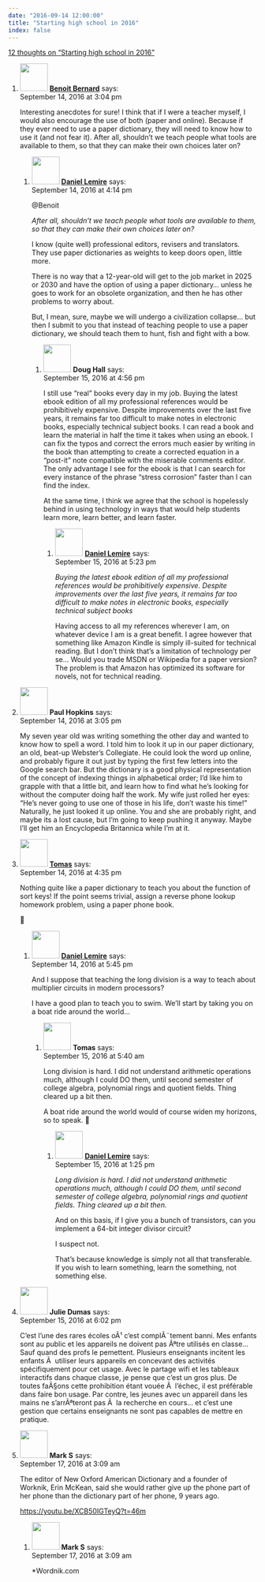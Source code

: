 ```yaml
---
date: "2016-09-14 12:00:00"
title: "Starting high school in 2016"
index: false
---
```


[12 thoughts on &ldquo;Starting high school in 2016&rdquo;](/lemire/blog/2016/09-14-starting-high-school-in-2016)

<ol class="comment-list">
<li id="comment-252377" class="comment even thread-even depth-1 parent">
<div class="comment-author vcard">
<img alt src="https://secure.gravatar.com/avatar/ea4a09f32fa08e754f344887617af6ba?s=56&#038;d=mm&#038;r=g" srcset="https://secure.gravatar.com/avatar/ea4a09f32fa08e754f344887617af6ba?s=112&#038;d=mm&#038;r=g 2x" class="avatar avatar-56 photo" height="56" width="56" decoding="async" /> <b class="fn"><a href="https://benbernardblog.com" class="url" rel="ugc external nofollow">Benoit Bernard</a></b> <span class="says">says:</span> </div>
<div class="comment-metadata"><time datetime="2016-09-14T15:04:09+00:00">September 14, 2016 at 3:04 pm</time></a> </div>
<div class="comment-content">
<p>Interesting anecdotes for sure! I think that if I were a teacher myself, I would also encourage the use of both (paper and online). Because if they ever need to use a paper dictionary, they will need to know how to use it (and not fear it). After all, shouldn&rsquo;t we teach people what tools are available to them, so that they can make their own choices later on?</p>
</div>
<ol class="children">
<li id="comment-252384" class="comment byuser comment-author-lemire bypostauthor odd alt depth-2 parent">
<div class="comment-author vcard">
<img alt src="https://secure.gravatar.com/avatar/2ca999bef9535950f5b84281a4dab006?s=56&#038;d=mm&#038;r=g" srcset="https://secure.gravatar.com/avatar/2ca999bef9535950f5b84281a4dab006?s=112&#038;d=mm&#038;r=g 2x" class="avatar avatar-56 photo" height="56" width="56" decoding="async" /> <b class="fn"><a href="https://lemire.me/en/" class="url" rel="ugc">Daniel Lemire</a></b> <span class="says">says:</span> </div>
<div class="comment-metadata"><time datetime="2016-09-14T16:14:23+00:00">September 14, 2016 at 4:14 pm</time></a> </div>
<div class="comment-content">
<p>@Benoit</p>
<p><em>After all, shouldn&rsquo;t we teach people what tools are available to them, so that they can make their own choices later on?</em></p>
<p>I know (quite well) professional editors, revisers and translators. They use paper dictionaries as weights to keep doors open, little more.</p>
<p>There is no way that a 12-year-old will get to the job market in 2025 or 2030 and have the option of using a paper dictionary&#8230; unless he goes to work for an obsolete organization, and then he has other problems to worry about.</p>
<p>But, I mean, sure, maybe we will undergo a civilization collapse&#8230; but then I submit to you that instead of teaching people to use a paper dictionary, we should teach them to hunt, fish and fight with a bow.</p>
</div>
<ol class="children">
<li id="comment-252474" class="comment even depth-3 parent">
<div class="comment-author vcard">
<img alt src="https://secure.gravatar.com/avatar/3c30f8efdff23f1d3e2e6e25946b6692?s=56&#038;d=mm&#038;r=g" srcset="https://secure.gravatar.com/avatar/3c30f8efdff23f1d3e2e6e25946b6692?s=112&#038;d=mm&#038;r=g 2x" class="avatar avatar-56 photo" height="56" width="56" loading="lazy" decoding="async" /> <b class="fn">Doug Hall</b> <span class="says">says:</span> </div>
<div class="comment-metadata"><time datetime="2016-09-15T16:56:14+00:00">September 15, 2016 at 4:56 pm</time></a> </div>
<div class="comment-content">
<p>I still use &ldquo;real&rdquo; books every day in my job. Buying the latest ebook edition of all my professional references would be prohibitively expensive. Despite improvements over the last five years, it remains far too difficult to make notes in electronic books, especially technical subject books. I can read a book and learn the material in half the time it takes when using an ebook. I can fix the typos and correct the errors much easier by writing in the book than attempting to create a corrected equation in a &ldquo;post-it&rdquo; note compatible with the miserable comments editor. The only advantage I see for the ebook is that I can search for every instance of the phrase &ldquo;stress corrosion&rdquo; faster than I can find the index.</p>
<p>At the same time, I think we agree that the school is hopelessly behind in using technology in ways that would help students learn more, learn better, and learn faster.</p>
</div>
<ol class="children">
<li id="comment-252477" class="comment byuser comment-author-lemire bypostauthor odd alt depth-4">
<div class="comment-author vcard">
<img alt src="https://secure.gravatar.com/avatar/2ca999bef9535950f5b84281a4dab006?s=56&#038;d=mm&#038;r=g" srcset="https://secure.gravatar.com/avatar/2ca999bef9535950f5b84281a4dab006?s=112&#038;d=mm&#038;r=g 2x" class="avatar avatar-56 photo" height="56" width="56" loading="lazy" decoding="async" /> <b class="fn"><a href="https://lemire.me/en/" class="url" rel="ugc">Daniel Lemire</a></b> <span class="says">says:</span> </div>
<div class="comment-metadata"><time datetime="2016-09-15T17:23:31+00:00">September 15, 2016 at 5:23 pm</time></a> </div>
<div class="comment-content">
<p><em>Buying the latest ebook edition of all my professional references would be prohibitively expensive. Despite improvements over the last five years, it remains far too difficult to make notes in electronic books, especially technical subject books</em></p>
<p>Having access to all my references wherever I am, on whatever device I am is a great benefit. I agree however that something like Amazon Kindle is simply ill-suited for technical reading. But I don&rsquo;t think that&rsquo;s a limitation of technology per se&#8230; Would you trade MSDN or Wikipedia for a paper version? The problem is that Amazon has optimized its software for novels, not for technical reading.</p>
</div>
</li>
</ol>
</li>
</ol>
</li>
</ol>
</li>
<li id="comment-252378" class="comment even thread-odd thread-alt depth-1">
<div class="comment-author vcard">
<img alt src="https://secure.gravatar.com/avatar/cee9198a7efc87a8fcda82a5986b1114?s=56&#038;d=mm&#038;r=g" srcset="https://secure.gravatar.com/avatar/cee9198a7efc87a8fcda82a5986b1114?s=112&#038;d=mm&#038;r=g 2x" class="avatar avatar-56 photo" height="56" width="56" loading="lazy" decoding="async" /> <b class="fn">Paul Hopkins</b> <span class="says">says:</span> </div>
<div class="comment-metadata"><time datetime="2016-09-14T15:05:00+00:00">September 14, 2016 at 3:05 pm</time></a> </div>
<div class="comment-content">
<p>My seven year old was writing something the other day and wanted to know how to spell a word. I told him to look it up in our paper dictionary, an old, beat-up Webster&rsquo;s Collegiate. He could look the word up online, and probably figure it out just by typing the first few letters into the Google search bar. But the dictionary is a good physical representation of the concept of indexing things in alphabetical order; I&rsquo;d like him to grapple with that a little bit, and learn how to find what he&rsquo;s looking for without the computer doing half the work. My wife just rolled her eyes: &ldquo;He&rsquo;s never going to use one of those in his life, don&rsquo;t waste his time!&rdquo; Naturally, he just looked it up online. You and she are probably right, and maybe its a lost cause, but I&rsquo;m going to keep pushing it anyway. Maybe I&rsquo;ll get him an Encyclopedia Britannica while I&rsquo;m at it.</p>
</div>
</li>
<li id="comment-252385" class="comment odd alt thread-even depth-1 parent">
<div class="comment-author vcard">
<img alt src="https://secure.gravatar.com/avatar/434f10a650dac564db4cd18e78717ff6?s=56&#038;d=mm&#038;r=g" srcset="https://secure.gravatar.com/avatar/434f10a650dac564db4cd18e78717ff6?s=112&#038;d=mm&#038;r=g 2x" class="avatar avatar-56 photo" height="56" width="56" loading="lazy" decoding="async" /> <b class="fn"><a href="http://www.singliar.info" class="url" rel="ugc external nofollow">Tomas</a></b> <span class="says">says:</span> </div>
<div class="comment-metadata"><time datetime="2016-09-14T16:35:49+00:00">September 14, 2016 at 4:35 pm</time></a> </div>
<div class="comment-content">
<p>Nothing quite like a paper dictionary to teach you about the function of sort keys! If the point seems trivial, assign a reverse phone lookup homework problem, using a paper phone book.</p>
<p>🙂</p>
</div>
<ol class="children">
<li id="comment-252389" class="comment byuser comment-author-lemire bypostauthor even depth-2 parent">
<div class="comment-author vcard">
<img alt src="https://secure.gravatar.com/avatar/2ca999bef9535950f5b84281a4dab006?s=56&#038;d=mm&#038;r=g" srcset="https://secure.gravatar.com/avatar/2ca999bef9535950f5b84281a4dab006?s=112&#038;d=mm&#038;r=g 2x" class="avatar avatar-56 photo" height="56" width="56" loading="lazy" decoding="async" /> <b class="fn"><a href="https://lemire.me/en/" class="url" rel="ugc">Daniel Lemire</a></b> <span class="says">says:</span> </div>
<div class="comment-metadata"><time datetime="2016-09-14T17:45:49+00:00">September 14, 2016 at 5:45 pm</time></a> </div>
<div class="comment-content">
<p>And I suppose that teaching the long division is a way to teach about multiplier circuits in modern processors?</p>
<p>I have a good plan to teach you to swim. We&rsquo;ll start by taking you on a boat ride around the world&#8230;</p>
</div>
<ol class="children">
<li id="comment-252435" class="comment odd alt depth-3 parent">
<div class="comment-author vcard">
<img alt src="https://secure.gravatar.com/avatar/434f10a650dac564db4cd18e78717ff6?s=56&#038;d=mm&#038;r=g" srcset="https://secure.gravatar.com/avatar/434f10a650dac564db4cd18e78717ff6?s=112&#038;d=mm&#038;r=g 2x" class="avatar avatar-56 photo" height="56" width="56" loading="lazy" decoding="async" /> <b class="fn">Tomas</b> <span class="says">says:</span> </div>
<div class="comment-metadata"><time datetime="2016-09-15T05:40:40+00:00">September 15, 2016 at 5:40 am</time></a> </div>
<div class="comment-content">
<p>Long division is hard. I did not understand arithmetic operations much, although I could DO them, until second semester of college algebra, polynomial rings and quotient fields. Thing cleared up a bit then. </p>
<p>A boat ride around the world would of course widen my horizons, so to speak. 🙂</p>
</div>
<ol class="children">
<li id="comment-252458" class="comment byuser comment-author-lemire bypostauthor even depth-4">
<div class="comment-author vcard">
<img alt src="https://secure.gravatar.com/avatar/2ca999bef9535950f5b84281a4dab006?s=56&#038;d=mm&#038;r=g" srcset="https://secure.gravatar.com/avatar/2ca999bef9535950f5b84281a4dab006?s=112&#038;d=mm&#038;r=g 2x" class="avatar avatar-56 photo" height="56" width="56" loading="lazy" decoding="async" /> <b class="fn"><a href="https://lemire.me/en/" class="url" rel="ugc">Daniel Lemire</a></b> <span class="says">says:</span> </div>
<div class="comment-metadata"><time datetime="2016-09-15T13:25:34+00:00">September 15, 2016 at 1:25 pm</time></a> </div>
<div class="comment-content">
<p><em>Long division is hard. I did not understand arithmetic operations much, although I could DO them, until second semester of college algebra, polynomial rings and quotient fields. Thing cleared up a bit then.</em></p>
<p>And on this basis, if I give you a bunch of transistors, can you implement a 64-bit integer divisor circuit? </p>
<p>I suspect not.</p>
<p>That&rsquo;s because knowledge is simply not all that transferable. If you wish to learn something, learn the something, not something else.</p>
</div>
</li>
</ol>
</li>
</ol>
</li>
</ol>
</li>
<li id="comment-252482" class="comment odd alt thread-odd thread-alt depth-1">
<div class="comment-author vcard">
<img alt src="https://secure.gravatar.com/avatar/19e45a6f4c62b53bad601db7fd1a5653?s=56&#038;d=mm&#038;r=g" srcset="https://secure.gravatar.com/avatar/19e45a6f4c62b53bad601db7fd1a5653?s=112&#038;d=mm&#038;r=g 2x" class="avatar avatar-56 photo" height="56" width="56" loading="lazy" decoding="async" /> <b class="fn">Julie Dumas</b> <span class="says">says:</span> </div>
<div class="comment-metadata"><time datetime="2016-09-15T18:02:39+00:00">September 15, 2016 at 6:02 pm</time></a> </div>
<div class="comment-content">
<p>C&rsquo;est l&rsquo;une des rares écoles oÃ¹ c&rsquo;est complÃ¨tement banni. Mes enfants sont au public et les appareils ne doivent pas Ãªtre utilisés en classe&#8230; Sauf quand des profs le pemettent. Plusieurs enseignants incitent les enfants Ã  utiliser leurs appareils en concevant des activités spécifiquement pour cet usage. Avec le partage wifi et les tableaux interactifs dans chaque classe, je pense que c&rsquo;est un gros plus. De toutes faÃ§ons cette prohibition étant vouée Ã  l&rsquo;échec, il est préférable dans faire bon usage. Par contre, les jeunes avec un appareil dans les mains ne s&rsquo;arrÃªteront pas Ã  la recherche en cours&#8230; et c&rsquo;est une gestion que certains enseignants ne sont pas capables de mettre en pratique.</p>
</div>
</li>
<li id="comment-252589" class="comment even thread-even depth-1 parent">
<div class="comment-author vcard">
<img alt src="https://secure.gravatar.com/avatar/50167e5bde6a6e8018094384f2dfd152?s=56&#038;d=mm&#038;r=g" srcset="https://secure.gravatar.com/avatar/50167e5bde6a6e8018094384f2dfd152?s=112&#038;d=mm&#038;r=g 2x" class="avatar avatar-56 photo" height="56" width="56" loading="lazy" decoding="async" /> <b class="fn">Mark S</b> <span class="says">says:</span> </div>
<div class="comment-metadata"><time datetime="2016-09-17T03:09:08+00:00">September 17, 2016 at 3:09 am</time></a> </div>
<div class="comment-content">
<p>The editor of New Oxford American Dictionary and a founder of Worknik, Erin McKean, said she would rather give up the phone part of her phone than the dictionary part of her phone, 9 years ago.</p>
<p><a href="https://youtu.be/XCB50IGTeyQ?t=46m" rel="nofollow ugc">https://youtu.be/XCB50IGTeyQ?t=46m</a></p>
</div>
<ol class="children">
<li id="comment-252590" class="comment odd alt depth-2">
<div class="comment-author vcard">
<img alt src="https://secure.gravatar.com/avatar/50167e5bde6a6e8018094384f2dfd152?s=56&#038;d=mm&#038;r=g" srcset="https://secure.gravatar.com/avatar/50167e5bde6a6e8018094384f2dfd152?s=112&#038;d=mm&#038;r=g 2x" class="avatar avatar-56 photo" height="56" width="56" loading="lazy" decoding="async" /> <b class="fn">Mark S</b> <span class="says">says:</span> </div>
<div class="comment-metadata"><time datetime="2016-09-17T03:09:44+00:00">September 17, 2016 at 3:09 am</time></a> </div>
<div class="comment-content">
<p>*Wordnik.com</p>
</div>
</li>
</ol>
</li>
</ol>
